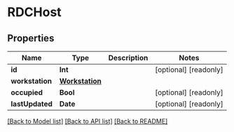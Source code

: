 # RDCHost

## Properties

Name | Type | Description | Notes
------------ | ------------- | ------------- | -------------
**id** | **Int** |  | [optional] [readonly] 
**workstation** | [**Workstation**](Workstation.md) |  | 
**occupied** | **Bool** |  | [optional] [readonly] 
**lastUpdated** | **Date** |  | [optional] [readonly] 

[[Back to Model list]](../README.md#documentation-for-models) [[Back to API list]](../README.md#documentation-for-api-endpoints) [[Back to README]](../README.md)


